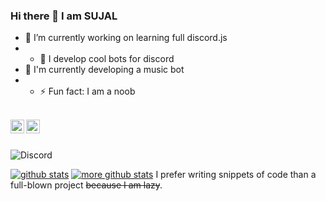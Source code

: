 ### Hi there 👋 I am SUJAL

- 🔭 I’m currently working on learning full discord.js
- - 🌱 I develop cool bots for discord
- 👯 I'm currently developing a music bot
- - ⚡ Fun fact: I am a noob

<br/>
<a href="https://discord.com/users/1031761574177816666">
 <img align="left" alt="MaDdy,#6969 Discord" width="22px" src="https://cdn.jsdelivr.net/npm/simple-icons@v3/icons/discord.svg" />
 </a>
 <a href="https://github.com/SuJaL236/">
 <img align ="left" alt="SuJaL236 Github" width="22px" src ="https://cdn.jsdelivr.net/npm/simple-icons@v3/icons/github.svg" />
 </a>
 <br/> <br/> 
 
 
![Discord](https://discord.c99.nl/widget/theme-3/772840098441855016.png)


[![github stats](https://github-readme-stats.vercel.app/api?username=SuJaL236)](https://github.com/SuJaL236) [![more github stats](https://github-readme-stats.vercel.app/api/top-langs/?username=SuJaL236&layout=compact)](https://github.com/SuJaL236) I prefer writing snippets of code than a full-blown project ~~because I am lazy~~.

